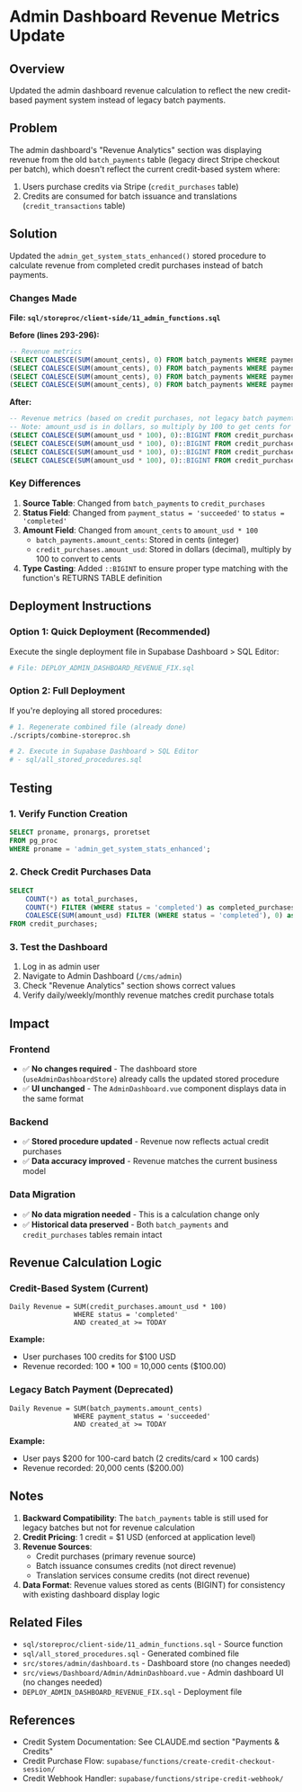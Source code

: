 # Admin Dashboard Revenue Metrics Update

## Overview
Updated the admin dashboard revenue calculation to reflect the new credit-based payment system instead of legacy batch payments.

## Problem
The admin dashboard's "Revenue Analytics" section was displaying revenue from the old `batch_payments` table (legacy direct Stripe checkout per batch), which doesn't reflect the current credit-based system where:
1. Users purchase credits via Stripe (`credit_purchases` table)
2. Credits are consumed for batch issuance and translations (`credit_transactions` table)

## Solution
Updated the `admin_get_system_stats_enhanced()` stored procedure to calculate revenue from completed credit purchases instead of batch payments.

### Changes Made

**File: `sql/storeproc/client-side/11_admin_functions.sql`**

**Before (lines 293-296):**
```sql
-- Revenue metrics
(SELECT COALESCE(SUM(amount_cents), 0) FROM batch_payments WHERE payment_status = 'succeeded' AND created_at >= CURRENT_DATE) as daily_revenue_cents,
(SELECT COALESCE(SUM(amount_cents), 0) FROM batch_payments WHERE payment_status = 'succeeded' AND created_at >= CURRENT_DATE - INTERVAL '7 days') as weekly_revenue_cents,
(SELECT COALESCE(SUM(amount_cents), 0) FROM batch_payments WHERE payment_status = 'succeeded' AND created_at >= CURRENT_DATE - INTERVAL '30 days') as monthly_revenue_cents,
(SELECT COALESCE(SUM(amount_cents), 0) FROM batch_payments WHERE payment_status = 'succeeded') as total_revenue_cents,
```

**After:**
```sql
-- Revenue metrics (based on credit purchases, not legacy batch payments)
-- Note: amount_usd is in dollars, so multiply by 100 to get cents for consistency with old system
(SELECT COALESCE(SUM(amount_usd * 100), 0)::BIGINT FROM credit_purchases WHERE status = 'completed' AND created_at >= CURRENT_DATE) as daily_revenue_cents,
(SELECT COALESCE(SUM(amount_usd * 100), 0)::BIGINT FROM credit_purchases WHERE status = 'completed' AND created_at >= CURRENT_DATE - INTERVAL '7 days') as weekly_revenue_cents,
(SELECT COALESCE(SUM(amount_usd * 100), 0)::BIGINT FROM credit_purchases WHERE status = 'completed' AND created_at >= CURRENT_DATE - INTERVAL '30 days') as monthly_revenue_cents,
(SELECT COALESCE(SUM(amount_usd * 100), 0)::BIGINT FROM credit_purchases WHERE status = 'completed') as total_revenue_cents,
```

### Key Differences

1. **Source Table**: Changed from `batch_payments` to `credit_purchases`
2. **Status Field**: Changed from `payment_status = 'succeeded'` to `status = 'completed'`
3. **Amount Field**: Changed from `amount_cents` to `amount_usd * 100`
   - `batch_payments.amount_cents`: Stored in cents (integer)
   - `credit_purchases.amount_usd`: Stored in dollars (decimal), multiply by 100 to convert to cents
4. **Type Casting**: Added `::BIGINT` to ensure proper type matching with the function's RETURNS TABLE definition

## Deployment Instructions

### Option 1: Quick Deployment (Recommended)
Execute the single deployment file in Supabase Dashboard > SQL Editor:
```bash
# File: DEPLOY_ADMIN_DASHBOARD_REVENUE_FIX.sql
```

### Option 2: Full Deployment
If you're deploying all stored procedures:
```bash
# 1. Regenerate combined file (already done)
./scripts/combine-storeproc.sh

# 2. Execute in Supabase Dashboard > SQL Editor
# - sql/all_stored_procedures.sql
```

## Testing

### 1. Verify Function Creation
```sql
SELECT proname, pronargs, proretset 
FROM pg_proc 
WHERE proname = 'admin_get_system_stats_enhanced';
```

### 2. Check Credit Purchases Data
```sql
SELECT 
    COUNT(*) as total_purchases,
    COUNT(*) FILTER (WHERE status = 'completed') as completed_purchases,
    COALESCE(SUM(amount_usd) FILTER (WHERE status = 'completed'), 0) as total_revenue_usd
FROM credit_purchases;
```

### 3. Test the Dashboard
1. Log in as admin user
2. Navigate to Admin Dashboard (`/cms/admin`)
3. Check "Revenue Analytics" section shows correct values
4. Verify daily/weekly/monthly revenue matches credit purchase totals

## Impact

### Frontend
- ✅ **No changes required** - The dashboard store (`useAdminDashboardStore`) already calls the updated stored procedure
- ✅ **UI unchanged** - The `AdminDashboard.vue` component displays data in the same format

### Backend
- ✅ **Stored procedure updated** - Revenue now reflects actual credit purchases
- ✅ **Data accuracy improved** - Revenue matches the current business model

### Data Migration
- ✅ **No data migration needed** - This is a calculation change only
- ✅ **Historical data preserved** - Both `batch_payments` and `credit_purchases` tables remain intact

## Revenue Calculation Logic

### Credit-Based System (Current)
```
Daily Revenue = SUM(credit_purchases.amount_usd * 100) 
                WHERE status = 'completed' 
                AND created_at >= TODAY
```

**Example:**
- User purchases 100 credits for $100 USD
- Revenue recorded: 100 * 100 = 10,000 cents ($100.00)

### Legacy Batch Payment (Deprecated)
```
Daily Revenue = SUM(batch_payments.amount_cents) 
                WHERE payment_status = 'succeeded' 
                AND created_at >= TODAY
```

**Example:**
- User pays $200 for 100-card batch (2 credits/card × 100 cards)
- Revenue recorded: 20,000 cents ($200.00)

## Notes

1. **Backward Compatibility**: The `batch_payments` table is still used for legacy batches but not for revenue calculation
2. **Credit Pricing**: 1 credit = $1 USD (enforced at application level)
3. **Revenue Sources**:
   - Credit purchases (primary revenue source)
   - Batch issuance consumes credits (not direct revenue)
   - Translation services consume credits (not direct revenue)
4. **Data Format**: Revenue values stored as cents (BIGINT) for consistency with existing dashboard display logic

## Related Files
- `sql/storeproc/client-side/11_admin_functions.sql` - Source function
- `sql/all_stored_procedures.sql` - Generated combined file
- `src/stores/admin/dashboard.ts` - Dashboard store (no changes needed)
- `src/views/Dashboard/Admin/AdminDashboard.vue` - Admin dashboard UI (no changes needed)
- `DEPLOY_ADMIN_DASHBOARD_REVENUE_FIX.sql` - Deployment file

## References
- Credit System Documentation: See CLAUDE.md section "Payments & Credits"
- Credit Purchase Flow: `supabase/functions/create-credit-checkout-session/`
- Credit Webhook Handler: `supabase/functions/stripe-credit-webhook/`


